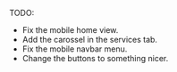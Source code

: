 TODO:
- Fix the mobile home view.
- Add the carossel in the services tab.
- Fix the mobile navbar menu.
- Change the buttons to something nicer.